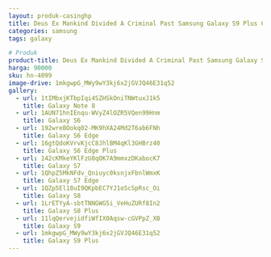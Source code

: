 ```yaml
---
layout: produk-casinghp
title: Deus Ex Mankind Divided A Criminal Past Samsung Galaxy S9 Plus Case
categories: samsung
tags: galaxy

# Produk
product-title: Deus Ex Mankind Divided A Criminal Past Samsung Galaxy S9 Plus Case
harga: 90000
sku: hn-4099
image-drive: 1mkgwpG_MWy9wY3kj6x2jGVJQ46E31q52
gallery:
  - url: 1tIMbxjKTbpIqi4SZHSkOniTNWtuxJ1k5
    title: Galaxy Note 8
  - url: 1AUN71hnIEnqu-WVyZ4lOZR5VQen99Hnm
    title: Galaxy S6
  - url: 192wreBOokq02-MK9hXA24Md2T6ab6FNh
    title: Galaxy S6 Edge
  - url: 16gtQdoKVrvKjcC8JhlBM4qKl3GHBrz40
    title: Galaxy S6 Edge Plus
  - url: 142cKMkeYKlFzU8qOK7A9mmxzDKabocK7
    title: Galaxy S7
  - url: 1QhpZ5MkNFdv_Qniuyc0ksnjxFbnlWmxK
    title: Galaxy S7 Edge
  - url: 1QZp5El18uI9QKpbEC7YJ1oScSpRsc_Oi
    title: Galaxy S8
  - url: 1LrETYyA-sbtTNNGWG5i_VeHuZURf8In2
    title: Galaxy S8 Plus
  - url: 11lqQervejidfiWfIX0Aqsw-cGVPpZ_XB
    title: Galaxy S9
  - url: 1mkgwpG_MWy9wY3kj6x2jGVJQ46E31q52
    title: Galaxy S9 Plus
---
```

